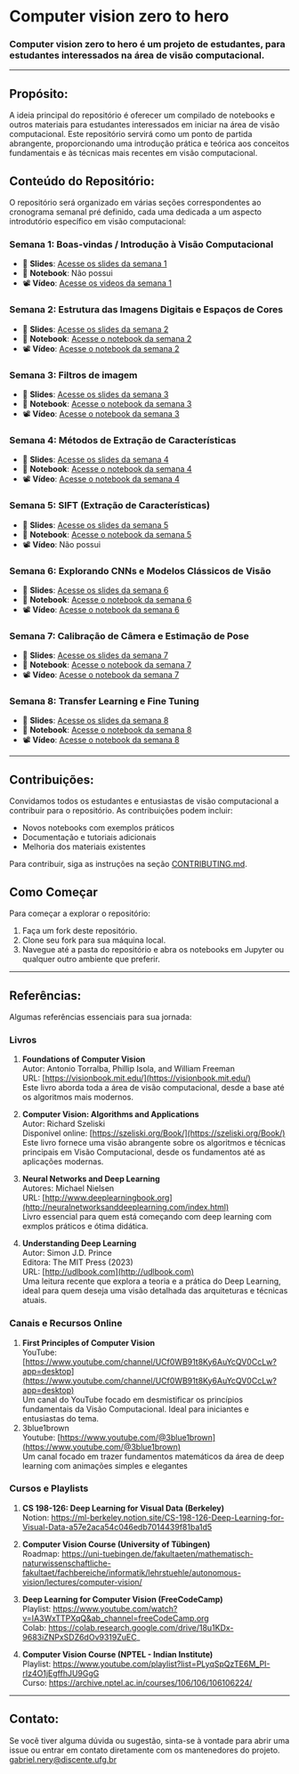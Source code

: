 # Computer vision zero to hero

### Computer vision zero to hero é um projeto de estudantes, para estudantes interessados na área de visão computacional.

---

## Propósito:

A ideia principal do repositório é oferecer um compilado de notebooks e outros materiais para estudantes interessados em iniciar na área de visão computacional. Este repositório servirá como um ponto de partida abrangente, proporcionando uma introdução prática e teórica aos conceitos fundamentais e às técnicas mais recentes em visão computacional.

## Conteúdo do Repositório:

O repositório será organizado em várias seções correspondentes ao cronograma semanal pré definido, cada uma dedicada a um aspecto introdutório específico em visão computacional:

### Semana 1: Boas-vindas / Introdução à Visão Computacional
- 📑 **Slides**: [Acesse os slides da semana 1](https://drive.google.com/file/d/1hcQJoNCKRFZZYpB9t6D04I4Yry7kPqsw/view?usp=drive_link)
- 📓 **Notebook**: Não possui
- 📽️ **Vídeo**: [Acesse os videos da semana 1](https://drive.google.com/file/d/1GNzbFWwbuP6L81IWlKsSyUKShC0Wi-Ju/view?usp=drive_link)

### Semana 2: Estrutura das Imagens Digitais e Espaços de Cores
- 📑 **Slides**: [Acesse os slides da semana 2](https://drive.google.com/file/d/1ewiu79jIYs1OwjaPLhW5KnSJpUTOqlMi/view?usp=drive_link)
- 📓 **Notebook**: [Acesse o notebook da semana 2](https://colab.research.google.com/drive/1CTu3GorfHLgV5t_neKlXfgymVJPb4VEg?usp=sharing)
- 📽️ **Vídeo**: [Acesse o notebook da semana 2](https://drive.google.com/drive/folders/16fOXD-L6pRNe2_FONgnZ9ba1CVQqkdU4?usp=drive_link)

### Semana 3: Filtros de imagem
- 📑 **Slides**: [Acesse os slides da semana 3](https://drive.google.com/file/d/1BrtlBliDNw_on_0y_26tPosw4rYBFJuu/view?usp=drive_link)
- 📓 **Notebook**: [Acesse o notebook da semana 3](https://colab.research.google.com/drive/1pacO0yl_Bu2X0RyWlfJP6OiKqox7nCfi?usp)
- 📽️ **Vídeo**: [Acesse o notebook da semana 3](https://drive.google.com/file/d/1qXV2vNbvQVxknJcf5jpsuvd2I26fXD-i/view?usp=drive_link)  

### Semana 4: Métodos de Extração de Características
- 📑 **Slides**: [Acesse os slides da semana 4](https://drive.google.com/file/d/1-gR0DCmEFFO3XbQLRUL8BpiMdFitHIzf/view?usp=drive_link)
- 📓 **Notebook**: [Acesse o notebook da semana 4](https://colab.research.google.com/drive/1IZITl5HlLWmzjkZzdm31MSXgjaCukd9H?usp=sharing)
- 📽️ **Vídeo**: [Acesse o notebook da semana 4](https://drive.google.com/file/d/1SW2Yaa6UKz8Gi_BBERHdXMBi2rMJW1kg/view?usp=drive_link)

### Semana 5: SIFT (Extração de Características)
- 📑 **Slides**: [Acesse os slides da semana 5](https://drive.google.com/file/d/19xGWWgwbTYSFizrSFInLHtr8TSYdC-0h/view?usp=sharing)
- 📓 **Notebook**: [Acesse o notebook da semana 5](https://colab.research.google.com/drive/135YwPwdPFsJBue32fu-h_IK_gnnPS8zZ?usp=sharing)
- 📽️ **Vídeo**: Não possui

 ### Semana 6: Explorando CNNs e Modelos Clássicos de Visão 
- 📑 **Slides**: [Acesse os slides da semana 6](https://drive.google.com/file/d/1J4eJfwubyflzXmByLBpmdlxCXIUa7XnZ/view?usp=drive_link)
- 📓 **Notebook**: [Acesse o notebook da semana 6](https://colab.research.google.com/drive/1_I2dt9BAP5xVuMMQXrIomrddhyh5NGWD?usp=sharing)
- 📽️ **Vídeo**: [Acesse o notebook da semana 6](https://drive.google.com/drive/folders/1MZggNdruY4YgvuVW9S56ri-2MIYWt6C7?usp=sharing)

### Semana 7: Calibração de Câmera e Estimação de Pose
- 📑 **Slides**: [Acesse os slides da semana 7]()
- 📓 **Notebook**: [Acesse o notebook da semana 7]()
- 📽️ **Vídeo**: [Acesse o notebook da semana 7]()

### Semana 8: Transfer Learning e Fine Tuning
- 📑 **Slides**: [Acesse os slides da semana 8]()
- 📓 **Notebook**: [Acesse o notebook da semana 8]()
- 📽️ **Vídeo**: [Acesse o notebook da semana 8]()
---

## Contribuições:

Convidamos todos os estudantes e entusiastas de visão computacional a contribuir para o repositório. As contribuições podem incluir:

- Novos notebooks com exemplos práticos
- Documentação e tutoriais adicionais
- Melhoria dos materiais existentes

Para contribuir, siga as instruções na seção [CONTRIBUTING.md](https://github.com/ggnery/Computer-Vision-Hero/blob/main/CONTRIBUTING.md).

## Como Começar

Para começar a explorar o repositório:
  1. Faça um fork deste repositório.
  2. Clone seu fork para sua máquina local.
  3. Navegue até a pasta do repositório e abra os notebooks em Jupyter ou qualquer outro ambiente que preferir.

---
## Referências:

Algumas referências essenciais para sua jornada:

### Livros

1. **Foundations of Computer Vision**  
   Autor: Antonio Torralba, Phillip Isola, and William Freeman<br>
   URL: [https://visionbook.mit.edu/](https://visionbook.mit.edu/)<br>
   Este livro aborda toda a área de visão computacional, desde a base até os algoritmos mais modernos.
   
3. **Computer Vision: Algorithms and Applications**  
   Autor: Richard Szeliski  
   Disponível online: [https://szeliski.org/Book/](https://szeliski.org/Book/)  
   Este livro fornece uma visão abrangente sobre os algoritmos e técnicas principais em Visão Computacional, desde os fundamentos até as aplicações modernas.

4. **Neural Networks and Deep Learning**  
   Autores: Michael Nielsen<br>
   URL: [http://www.deeplearningbook.org](http://neuralnetworksanddeeplearning.com/index.html)<br>
   Livro essencial para quem está começando com deep learning com exmplos práticos e ótima didática.

5. **Understanding Deep Learning**  
   Autor: Simon J.D. Prince  
   Editora: The MIT Press (2023)  
   URL: [http://udlbook.com](http://udlbook.com)  
   Uma leitura recente que explora a teoria e a prática do Deep Learning, ideal para quem deseja uma visão detalhada das arquiteturas e técnicas atuais.


### Canais e Recursos Online

1. **First Principles of Computer Vision**  
   YouTube: [https://www.youtube.com/channel/UCf0WB91t8Ky6AuYcQV0CcLw?app=desktop](https://www.youtube.com/channel/UCf0WB91t8Ky6AuYcQV0CcLw?app=desktop)  
   Um canal do YouTube focado em desmistificar os princípios fundamentais da Visão Computacional. Ideal para iniciantes e entusiastas do tema.
2. 3blue1brown<br>
   Youtube: [https://www.youtube.com/@3blue1brown](https://www.youtube.com/@3blue1brown) <br>
   Um canal focado em trazer fundamentos matemáticos da área de deep learning com animações simples e elegantes

### Cursos e Playlists

1. **CS 198-126: Deep Learning for Visual Data (Berkeley)** <br>
Notion: https://ml-berkeley.notion.site/CS-198-126-Deep-Learning-for-Visual-Data-a57e2aca54c046edb7014439f81ba1d5

2. **Computer Vision Course (University of Tübingen)** <br>
Roadmap: https://uni-tuebingen.de/fakultaeten/mathematisch-naturwissenschaftliche-fakultaet/fachbereiche/informatik/lehrstuehle/autonomous-vision/lectures/computer-vision/

3. **Deep Learning for Computer Vision (FreeCodeCamp)** <br>
Playlist: https://www.youtube.com/watch?v=IA3WxTTPXqQ&ab_channel=freeCodeCamp.org <br>
Colab: https://colab.research.google.com/drive/18u1KDx-9683iZNPxSDZ6dOv9319ZuEC_

4. **Computer Vision Course (NPTEL - Indian Institute)** <br>
Playlist: https://www.youtube.com/playlist?list=PLyqSpQzTE6M_PI-rIz4O1jEgffhJU9GgG <br>
Curso: https://archive.nptel.ac.in/courses/106/106/106106224/

---

## Contato:

Se você tiver alguma dúvida ou sugestão, sinta-se à vontade para abrir uma issue ou entrar em contato diretamente com os mantenedores do projeto.
gabriel.nery@discente.ufg.br
